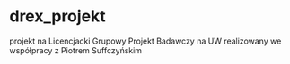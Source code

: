 # drex_projekt
projekt na Licencjacki Grupowy Projekt Badawczy na UW realizowany we współpracy z Piotrem Suffczyńskim 


